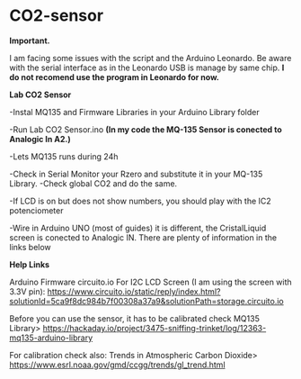 # CO2-sensor

**Important.**  

I am facing some issues with the script and the Arduino Leonardo. Be aware with the serial interface as in the Leonardo USB is manage by same chip.  __I do not recomend use the program in **Leonardo** for now.__

**Lab CO2 Sensor**

-Instal MQ135 and Firmware Libraries in your Arduino Library folder

-Run Lab CO2 Sensor.ino __(In my code the MQ-135 Sensor is conected to Analogic In A2.)__

-Lets MQ135 runs during 24h

-Check in Serial Monitor your Rzero and substitute it in your MQ-135 Library.
-Check global CO2 and do the same.

-If LCD is on but does not show numbers, you should play with the IC2 potenciometer 

-Wire in Arduino UNO (most of guides) it is different, the CristalLiquid screen is conected to Analogic IN. There are plenty of information in the links below 



**Help Links**


Arduino Firmware circuito.io For I2C LCD Screen (I am using the screen with 3.3V pin): https://www.circuito.io/static/reply/index.html?solutionId=5ca9f8dc984b7f00308a37a9&solutionPath=storage.circuito.io

Before you can use the sensor, it has to be calibrated check MQ135 Library> https://hackaday.io/project/3475-sniffing-trinket/log/12363-mq135-arduino-library

For calibration check also: Trends in Atmospheric Carbon Dioxide> https://www.esrl.noaa.gov/gmd/ccgg/trends/gl_trend.html


